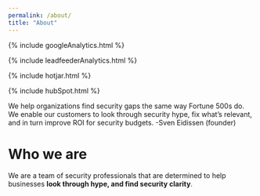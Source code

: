 ```yaml
---
permalink: /about/
title: "About"
---
```

<!-- Google analytics -->
{% include googleAnalytics.html %}
<!-- Leadfeeder analytics -->
{% include leadfeederAnalytics.html %}
<!-- Hotjar analytics -->
{% include hotjar.html %}
<!-- Hub Spot analytics -->
{% include hubSpot.html %}

We help organizations find security gaps the same way Fortune 500s do.  
We enable our customers to look through security hype, fix what’s relevant, and in turn improve ROI for security budgets. -Sven Eidissen (founder)

# Who we are
We are a team of security professionals that are determined to help businesses **look through hype, and find security clarity**.
